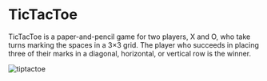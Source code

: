 # TicTacToe
  TicTacToe is a paper-and-pencil game for two players, X and O, who take turns marking the spaces in a 3×3 grid. The player who succeeds in placing three of their marks in a diagonal, horizontal, or vertical row is the winner.

![tiptactoe](https://user-images.githubusercontent.com/83516016/116910393-dd45eb80-ac45-11eb-8108-31c0dfd62041.gif)
